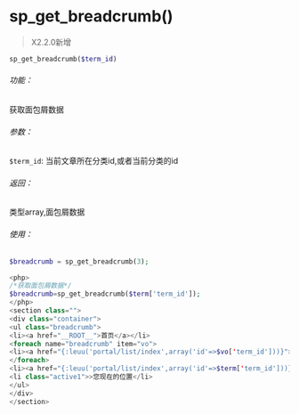# sp_get_breadcrumb()

> X2.2.0新增

```php
sp_get_breadcrumb($term_id)
```

###### 功能：
获取面包屑数据

###### 参数：
`$term_id`: 当前文章所在分类id,或者当前分类的id

###### 返回：
类型array,面包屑数据

###### 使用：
```php
$breadcrumb = sp_get_breadcrumb(3);
```
```php
<php>
/*获取面包屑数据*/
$breadcrumb=sp_get_breadcrumb($term['term_id']);
</php> 
<section class="">
<div class="container">
<ul class="breadcrumb">
<li><a href="__ROOT__">首页</a></li>
<foreach name="breadcrumb" item="vo">
<li><a href="{:leuu('portal/list/index',array('id'=>$vo['term_id']))}">>{$vo.name}</a></li>
</foreach>
<li><a href="{:leuu('portal/list/index',array('id'=>$term['term_id']))}">>{$term.name}</a></li>
<li class="active1">>您现在的位置</li>
</ul>
</div>
</section>
```
